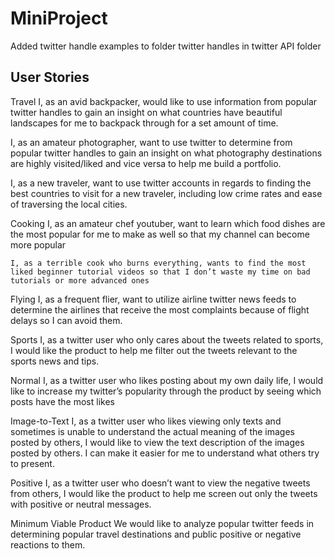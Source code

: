 MiniProject
===

Added twitter handle examples to folder twitter handles in twitter API folder

User Stories
---
Travel
	I, as an avid backpacker, would like to use information from popular twitter handles to gain an insight on what countries have beautiful landscapes for me to backpack through for a set amount of time. 

I, as an amateur photographer, want to use twitter to determine from popular twitter handles to gain an insight on what photography destinations are highly visited/liked and vice versa to help me build a portfolio. 

I, as a new traveler, want to use twitter accounts in regards to finding the best countries to visit for a new traveler, including low crime rates and ease of traversing the local cities.

Cooking
	I, as an amateur chef youtuber, want to learn which food dishes are the most popular for me to make as well so that my channel can become more popular

	I, as a terrible cook who burns everything, wants to find the most liked beginner tutorial videos so that I don’t waste my time on bad tutorials or more advanced ones

Flying
	I, as a frequent flier, want to utilize airline twitter news feeds to determine the airlines that receive the most complaints because of flight delays so I can avoid them.

Sports
I, as a twitter user who only cares about the tweets related to sports, I would like the product to help me filter out the tweets relevant to the sports news and tips.

Normal
	I, as a twitter user who likes posting about my own daily life, I would like to increase my twitter’s popularity through the product by seeing which posts have the most likes

Image-to-Text
I, as a twitter user who likes viewing only texts and sometimes is unable to understand the actual meaning of the images posted by others, I would like to view the text description of the images posted by others. I can make it easier for me to understand what others try to present.

Positive
I, as a twitter user who doesn’t want to view the negative tweets from others, I would like the product to help me screen out only the tweets with positive or neutral messages.


Minimum Viable Product
We would like to analyze popular twitter feeds in determining popular travel destinations and public positive or negative reactions to them. 
